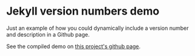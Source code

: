 Jekyll version numbers demo
===

Just an example of how you could dynamically include a version number and description in a Github page.

See the compiled demo on [this project's github page](http://nottrobin.github.io/jekyll-sets/).
